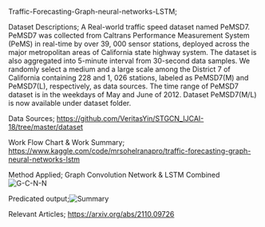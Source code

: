 Traffic-Forecasting-Graph-neural-networks-LSTM; 

Dataset Descriptions; A  Real-world traffic speed dataset named PeMSD7. PeMSD7 was collected from Caltrans Performance Measurement System (PeMS) in real-time by over 39, 000 sensor stations, deployed across the major metropolitan areas of California state highway system. The dataset is also aggregated into 5-minute interval from 30-second data samples. We randomly select a medium and a large scale among the District 7 of California containing 228 and 1, 026 stations, labeled as PeMSD7(M) and PeMSD7(L), respectively, as data sources. The time range of PeMSD7 dataset is in the weekdays of May and June of 2012. Dataset PeMSD7(M/L) is now available under dataset folder.

Data Sources; https://github.com/VeritasYin/STGCN_IJCAI-18/tree/master/dataset

Work Flow Chart & Work Summary; https://www.kaggle.com/code/mrsohelranapro/traffic-forecasting-graph-neural-networks-lstm

Method Applied; Graph Convolution Network  & LSTM Combined
![G-C-N-N](https://github.com/SohelRana-aiub-Pro/Traffic-Forecasting-Graph-neural-networks-LSTM/assets/133596903/aa8affb7-112a-4d78-89d4-01b26efa8822)

Predicated output;![Summary](https://github.com/SohelRana-aiub-Pro/Traffic-Forecasting-Graph-neural-networks-LSTM/assets/133596903/77e09848-f292-4945-80e2-34fd0486933b)

Relevant Articles; https://arxiv.org/abs/2110.09726
